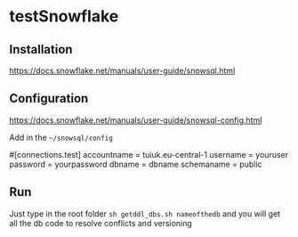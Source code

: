 # testSnowflake

## Installation

https://docs.snowflake.net/manuals/user-guide/snowsql.html

## Configuration

https://docs.snowflake.net/manuals/user-guide/snowsql-config.html

Add in the `~/snowsql/config`

#[connections.test]
accountname = tuiuk.eu-central-1
username = youruser
password = yourpassword
dbname = dbname
schemaname = public

## Run 

Just type in the root folder `sh getddl_dbs.sh nameofthedb` and you will get all the db code to resolve conflicts and versioning
